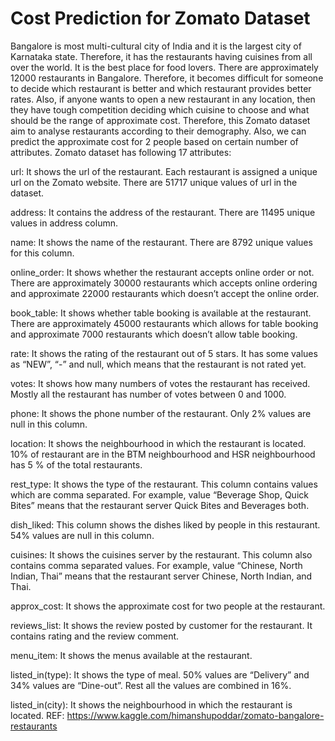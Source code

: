 # Cost Prediction for Zomato Dataset

Bangalore is most multi-cultural city of India and it is the largest city of Karnataka state. Therefore, it has the restaurants having cuisines from all over the world. It is the best place for food lovers. There are approximately 12000 restaurants in Bangalore.
Therefore, it becomes difficult for someone to decide which restaurant is better and which restaurant provides better rates. Also, if
anyone wants to open a new restaurant in any location, then they have tough competition deciding which cuisine to choose and what
should be the range of approximate cost. Therefore, this Zomato dataset aim to analyse restaurants according to their demography. Also, we can predict the approximate cost for 2 people based on certain number of attributes.
Zomato dataset has following 17 attributes:

url: It shows the url of the restaurant. Each restaurant is assigned a unique url on the Zomato website. There are 51717 unique
values of url in the dataset.

address: It contains the address of the restaurant. There are 11495 unique values in address column.

name: It shows the name of the restaurant. There are 8792 unique values for this column.

online_order: It shows whether the restaurant accepts online order or not. There are approximately 30000 restaurants which accepts
online ordering and approximate 22000 restaurants which doesn’t accept the online order.

book_table: It shows whether table booking is available at the restaurant. There are approximately 45000 restaurants which allows
for table booking and approximate 7000 restaurants which doesn’t allow table booking.

rate: It shows the rating of the restaurant out of 5 stars. It has some values as “NEW”, “-” and null, which means that the restaurant is
not rated yet.

votes: It shows how many numbers of votes the restaurant has received. Mostly all the restaurant has number of votes between 0
and 1000.

phone: It shows the phone number of the restaurant. Only 2% values are null in this column.

location: It shows the neighbourhood in which the restaurant is located. 10% of restaurant are in the BTM neighbourhood and HSR
neighbourhood has 5 % of the total restaurants.

rest_type: It shows the type of the restaurant. This column contains values which are comma separated. For example, value
“Beverage Shop, Quick Bites” means that the restaurant server Quick Bites and Beverages both.

dish_liked: This column shows the dishes liked by people in this restaurant. 54% values are null in this column.

cuisines: It shows the cuisines server by the restaurant. This column also contains comma separated values. For example, value
“Chinese, North Indian, Thai” means that the restaurant server Chinese, North Indian, and Thai.

approx_cost: It shows the approximate cost for two people at the restaurant.

reviews_list: It shows the review posted by customer for the restaurant. It contains rating and the review comment.

menu_item: It shows the menus available at the restaurant.

listed_in(type): It shows the type of meal. 50% values are “Delivery” and 34% values are “Dine-out”. Rest all the values are
combined in 16%.

listed_in(city): It shows the neighbourhood in which the restaurant is located.
REF: https://www.kaggle.com/himanshupoddar/zomato-bangalore-restaurants
